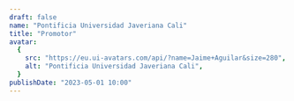 ```yaml
---
draft: false
name: "Pontificia Universidad Javeriana Cali"
title: "Promotor"
avatar:
  {
    src: "https://eu.ui-avatars.com/api/?name=Jaime+Aguilar&size=280",
    alt: "Pontificia Universidad Javeriana Cali",
  }
publishDate: "2023-05-01 10:00"
---
```

